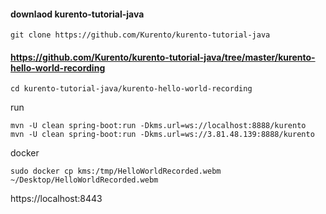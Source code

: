 
#### downlaod kurento-tutorial-java
```
git clone https://github.com/Kurento/kurento-tutorial-java
```


#### https://github.com/Kurento/kurento-tutorial-java/tree/master/kurento-hello-world-recording
```
cd kurento-tutorial-java/kurento-hello-world-recording
```


run
```
mvn -U clean spring-boot:run -Dkms.url=ws://localhost:8888/kurento
mvn -U clean spring-boot:run -Dkms.url=ws://3.81.48.139:8888/kurento
```




docker 
```
sudo docker cp kms:/tmp/HelloWorldRecorded.webm ~/Desktop/HelloWorldRecorded.webm
```

https://localhost:8443

